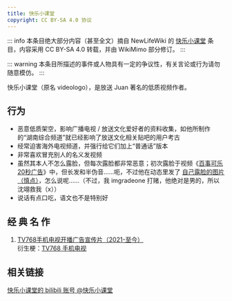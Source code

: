 ```yaml
---
title: 快乐小课堂
copyright: CC BY-SA 4.0 协议
---
```


::: info
本条目绝大部分内容（甚至全文）摘自 NewLifeWiki 的 [快乐小课堂](https://newlifewiki.miraheze.org/wiki/快乐小课堂) 条目，内容采用 CC BY-SA 4.0 转载，并由 WikiMimo 部分修订。
:::

::: warning
本条目所描述的事件或人物具有一定的争议性，有关言论或行为请勿随意模仿。
:::

快乐小课堂（原名 videologo），是放送 Juan 著名的低质视频作者。

## 行为

- 恶意低质架空，影响广播电视 / 放送文化爱好者的资料收集，如他所制作的“湖南综合频道”就已经影响了放送文化相关贴吧的用户考古
- 经常迫害海外电视频道，并强行给它们加上“普通话”版本
- 非常喜欢冒充别人的名义发视频
- 虽然其本人不怎么露脸，但每次露脸都非常恶意；初次露脸于视频《[百事可乐20秒广告](https://www.bilibili.com/video/BV1A3411B7wb)》中，但长发和半伪音……呃，不过他在动态里发了 [自己露脸的图片（慎点）](https://t.bilibili.com/626201060619523460)，怎么说呢……（不过，我 imgradeone 打赌，他绝对是男的，所以沈翊救我（x））
- 说话有点口吃，语文也不是特别好

## 经 典 名 作

1. [TV768手机电视开播广告宣传片（2021-至今）](https://www.bilibili.com/video/BV1hL4y1q7bM)  
  衍生梗：[TV768 手机电视](../meme/tv768-mobile-tv.md)

## 相关链接

[快乐小课堂的 bilibili 账号 @快乐小课堂](https://space.bilibili.com/701602241)
